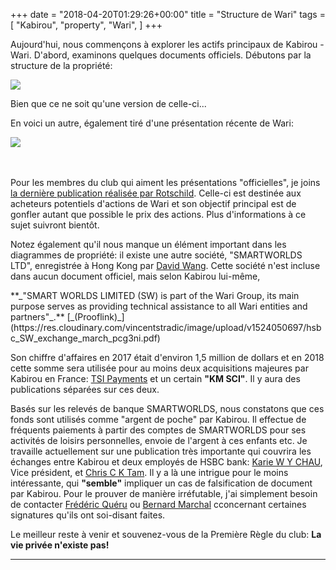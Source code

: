 +++
date = "2018-04-20T01:29:26+00:00"
title = "Structure de Wari"
tags = [
    "Kabirou",
    "property",
    "Wari",
]
+++

Aujourd'hui, nous commençons à explorer les actifs principaux de Kabirou - Wari. D'abord, examinons quelques documents officiels. Débutons par la structure de la propriété:
<div class="container" style="width:auto">
  <a target="blank" href="https://res.cloudinary.com/vincentstradic/image/upload/v1524050694/Wari_ownership_structure_1_ptnjnu.jpg">
    <img src="https://res.cloudinary.com/vincentstradic/image/upload/v1524050694/Wari_ownership_structure_1_ptnjnu.jpg" style="max-width:100%">
  </a>
</div>

Bien que ce ne soit qu'une version de celle-ci...
<!--more-->

En voici un autre, également tiré d'une présentation récente de Wari:

<div class="container" style="width:auto">
  <a target="blank" href="https://res.cloudinary.com/vincentstradic/image/upload/v1524050693/Wari_ownership_structure_2_wrqkvo.jpg">
    <img src="https://res.cloudinary.com/vincentstradic/image/upload/v1524050693/Wari_ownership_structure_2_wrqkvo.jpg" style="max-width:100%">
  </a>
</div>
<br></br>

Pour les membres du club qui aiment les présentations "officielles", je joins [la dernière publication réalisée par Rotschild](https://res.cloudinary.com/vincentstradic/image/upload/v1524050739/Wari_Group_-_Presentation_march_2018_-_R_xip1g7.pdf). Celle-ci est destinée aux acheteurs potentiels d'actions de Wari et son objectif principal est de gonfler autant que possible le prix des actions. Plus d'informations à ce sujet suivront bientôt.

Notez également qu'il nous manque un élément important dans les diagrammes de propriété: il existe une autre société, "SMARTWORLDS LTD", enregistrée à Hong Kong par [David Wang](mailto:david@wari.com). Cette société n'est incluse dans aucun document officiel, mais selon Kabirou lui-même,
<p>
**_"SMART WORLDS LIMITED (SW) is part of the Wari Group, its main purpose serves as providing technical assistance to all Wari entities and partners"_.**
[_(Prooflink)_](https://res.cloudinary.com/vincentstradic/image/upload/v1524050697/hsbc_SW_exchange_march_pcg3ni.pdf)
</p>

Son chiffre d'affaires en 2017 était d'environ 1,5 million de dollars et en 2018 cette somme sera utilisée pour au moins deux acquisitions majeures par Kabirou en France: [TSI Payments](http://www.tsi-payment.com/) et un certain **"KM SCI"**. Il y aura des publications séparées sur ces deux.

Basés sur les relevés de banque SMARTWORLDS, nous constatons que ces fonds sont utilisés comme "argent de poche" par Kabirou. Il effectue de fréquents paiements à partir des comptes de SMARTWORLDS pour ses activités de loisirs personnelles, envoie de l'argent à ces enfants etc. Je travaille actuellement sur une publication très importante qui couvrira les échanges entre Kabirou et deux employés de HSBC bank: [Karie W Y CHAU](mailto:wing.yan.chau@hsbc.com.hk), Vice président,
 et [Chris C K Tam](mailto:chris.c.k.tam@hsbc.com.hk). Il y a là une intrigue pour le moins intéressante, qui **"semble"** impliquer un cas de falsification de document par Kabirou. Pour le prouver de manière irréfutable, j'ai simplement besoin de contacter  [Frédéric Quéru](mailto:frederic.queru@ardian.com) ou [Bernard Marchal](mailto:bernard@marchal.eu) cconcernant certaines signatures qu'ils ont soi-disant faites.

Le meilleur reste à venir et souvenez-vous de la Première Règle du club: **La vie privée n'existe pas!**
<hr>
